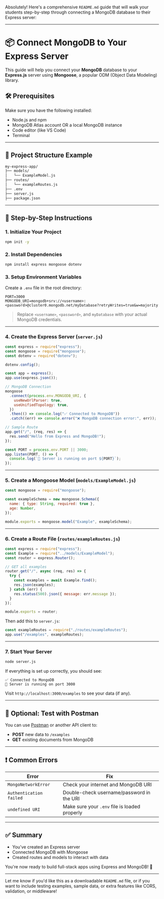 Absolutely! Here's a comprehensive `README.md` guide that will walk your students step-by-step through connecting a MongoDB database to their Express server:

---

# 📦 Connect MongoDB to Your Express Server

This guide will help you connect your **MongoDB** database to your **Express.js** server using **Mongoose**, a popular ODM (Object Data Modeling) library.

## 🛠 Prerequisites

Make sure you have the following installed:

- Node.js and npm
- MongoDB Atlas account OR a local MongoDB instance
- Code editor (like VS Code)
- Terminal

---

## 📁 Project Structure Example

```bash
my-express-app/
├── models/
│   └── ExampleModel.js
├── routes/
│   └── exampleRoutes.js
├── .env
├── server.js
├── package.json
```

---

## 🚀 Step-by-Step Instructions

### 1. Initialize Your Project

```bash
npm init -y
```

### 2. Install Dependencies

```bash
npm install express mongoose dotenv
```

### 3. Setup Environment Variables

Create a `.env` file in the root directory:

```
PORT=3000
MONGODB_URI=mongodb+srv://<username>:<password>@cluster0.mongodb.net/myDatabase?retryWrites=true&w=majority
```

> Replace `<username>`, `<password>`, and `myDatabase` with your actual MongoDB credentials.

---

### 4. Create the Express Server (`server.js`)

```js
const express = require("express");
const mongoose = require("mongoose");
const dotenv = require("dotenv");

dotenv.config();

const app = express();
app.use(express.json());

// MongoDB Connection
mongoose
  .connect(process.env.MONGODB_URI, {
    useNewUrlParser: true,
    useUnifiedTopology: true,
  })
  .then(() => console.log("✅ Connected to MongoDB"))
  .catch((err) => console.error("❌ MongoDB connection error:", err));

// Sample Route
app.get("/", (req, res) => {
  res.send("Hello from Express and MongoDB!");
});

const PORT = process.env.PORT || 3000;
app.listen(PORT, () => {
  console.log(`🚀 Server is running on port ${PORT}`);
});
```

---

### 5. Create a Mongoose Model (`models/ExampleModel.js`)

```js
const mongoose = require("mongoose");

const exampleSchema = new mongoose.Schema({
  name: { type: String, required: true },
  age: Number,
});

module.exports = mongoose.model("Example", exampleSchema);
```

---

### 6. Create a Route File (`routes/exampleRoutes.js`)

```js
const express = require("express");
const Example = require("../models/ExampleModel");
const router = express.Router();

// GET all examples
router.get("/", async (req, res) => {
  try {
    const examples = await Example.find();
    res.json(examples);
  } catch (err) {
    res.status(500).json({ message: err.message });
  }
});

module.exports = router;
```

Then add this to `server.js`:

```js
const exampleRoutes = require("./routes/exampleRoutes");
app.use("/examples", exampleRoutes);
```

---

### 7. Start Your Server

```bash
node server.js
```

If everything is set up correctly, you should see:

```
✅ Connected to MongoDB
🚀 Server is running on port 3000
```

Visit `http://localhost:3000/examples` to see your data (if any).

---

## 🧪 Optional: Test with Postman

You can use [Postman](https://www.postman.com/) or another API client to:

- **POST** new data to `/examples`
- **GET** existing documents from MongoDB

---

## ❗ Common Errors

| Error                   | Fix                                           |
| ----------------------- | --------------------------------------------- |
| `MongoNetworkError`     | Check your internet and MongoDB URI           |
| `Authentication failed` | Double-check username/password in the URI     |
| `undefined URI`         | Make sure your `.env` file is loaded properly |

---

## ✅ Summary

- You’ve created an Express server
- Connected MongoDB with Mongoose
- Created routes and models to interact with data

You're now ready to build full-stack apps using Express and MongoDB! 🚀

---

Let me know if you'd like this as a downloadable `README.md` file, or if you want to include testing examples, sample data, or extra features like CORS, validation, or middleware!
